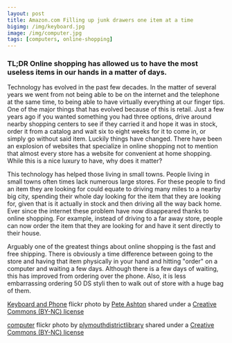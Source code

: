 ```yaml
---
layout: post
title: Amazon.com Filling up junk drawers one item at a time
bigimg: /img/keyboard.jpg
image: /img/computer.jpg
tags: [computers, online-shopping]
---
```


### TL;DR Online shopping has allowed us to have the most useless items in our hands in a matter of days.




Technology has evolved in the past few decades. In the matter of several years we went from not being able to be on the internet and the telephone at the same time, to being able to have virtually everything at our finger tips. One of the major things that has evolved because of this is retail. Just a few years ago if you wanted something you had three options, drive around nearby shopping centers to see if they carried it and hope it was in stock, order it from a catalog and wait six to eight weeks for it to come in, or simply go without said item. Luckily things have changed. There have been an explosion of websites that specialize in online shopping not to mention that almost every store has a website for convenient at home shopping. While this is a nice luxury to have, why does it matter?

This technology has helped those living in small towns. People living in small towns often times lack numerous large stores. For these people to find an item they are looking for could equate to driving many miles to a nearby big city, spending their whole day looking for the item that they are looking for, given that is it actually in stock and then driving all the way back home. Ever since the internet these problem have now disappeared thanks to online shopping. For example, instead of driving to a far away store, people can now order the item that they are looking for and have it sent directly to their house.

Arguably one of the greatest things about online shopping is the fast and free shipping. There is obviously a time difference between going to the store and having that item physically in your hand and hitting "order" on a computer and waiting a few days. Although there is a few days of waiting, this has improved from ordering over the phone. Also, it is less embarrassing ordering 50 DS styli then to walk out of store with a huge bag of them.  

<a title="Keyboard and Phone" href="https://flickr.com/photos/peteashton/6674301095">Keyboard and Phone</a> flickr photo by <a href="https://flickr.com/people/peteashton">Pete Ashton</a> shared under a <a href="https://creativecommons.org/licenses/by-nc/2.0/">Creative Commons (BY-NC) license</a> </small>

<a title="computer" href="https://flickr.com/photos/plymouth-district-library/5244742145">computer</a> flickr photo by <a href="https://flickr.com/people/plymouth-district-library">plymouthdistrictlibrary</a> shared under a <a href="https://creativecommons.org/licenses/by-nc/2.0/">Creative Commons (BY-NC) license</a> </small>
